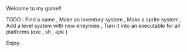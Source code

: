 Welcome to my game!!

TODO :
Find a name ,
Make an inventory system ,
Make a sprite system ,
Add a level system with new eneymies ,
Turn it into an executable for all platforms (exe , sh , apk ) 

Enjoy.
